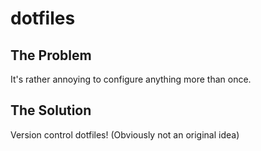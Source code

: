 # dotfiles

## The Problem

It's rather annoying to configure anything more than once.

## The Solution

Version control dotfiles! (Obviously not an original idea)
